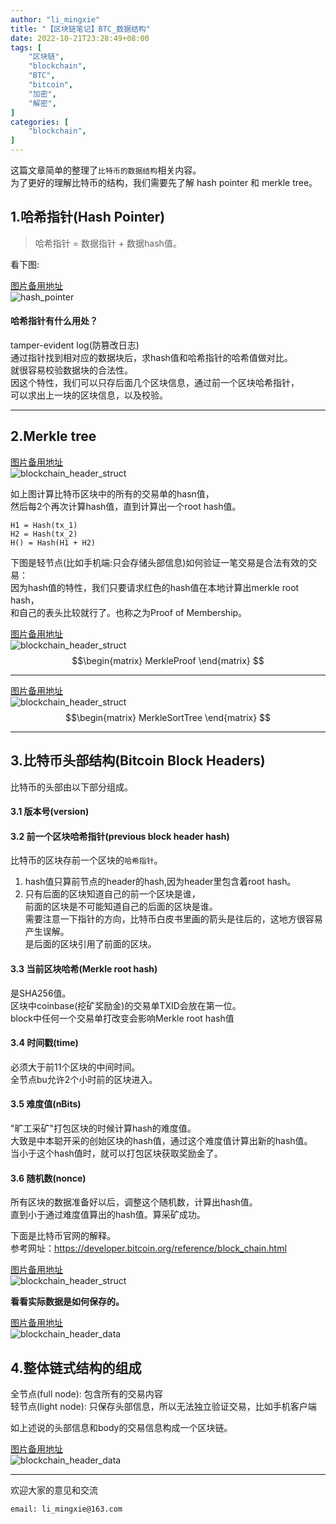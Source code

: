 ```yaml
---
author: "li_mingxie"
title: "【区块链笔记】BTC_数据结构"
date: 2022-10-21T23:28:49+08:00
tags: [
    "区块链",
    "blockchain",
    "BTC",
    "bitcoin",
    "加密",
    "解密",
]
categories: [
    "blockchain",
]
---
```


这篇文章简单的整理了`比特币的数据结构`相关内容。  <!--more-->  
为了更好的理解比特币的结构，我们需要先了解 hash pointer 和 merkle tree。  

## 1.哈希指针(Hash Pointer)

> 哈希指针 = 数据指针 + 数据hash值。  

看下图:  

[图片备用地址](https://limingxie.github.io/images/blockchain/hash_pointer.png)  
![hash_pointer](https://mingxie-blog.oss-cn-beijing.aliyuncs.com/image/blockchain/hash_pointer.png)

#### 哈希指针有什么用处？  

tamper-evident log(防篡改日志)  
通过指针找到相对应的数据块后，求hash值和哈希指针的哈希值做对比。  
就很容易校验数据块的合法性。  
因这个特性，我们可以只存后面几个区块信息，通过前一个区块哈希指针，  
可以求出上一块的区块信息，以及校验。  

----------------------------------------------

## 2.Merkle tree

[图片备用地址](https://limingxie.github.io/images/blockchain/merkle_tree_01.png)  
![blockchain_header_struct](https://mingxie-blog.oss-cn-beijing.aliyuncs.com/image/blockchain/merkle_tree_01.png)

如上图计算比特币区块中的所有的交易单的hasn值，  
然后每2个再次计算hash值，直到计算出一个root hash值。  

```
H1 = Hash(tx_1)
H2 = Hash(tx_2)
H() = Hash(H1 + H2)
```

下图是轻节点(比如手机端:只会存储头部信息)如何验证一笔交易是合法有效的交易：  
因为hash值的特性，我们只要请求红色的hash值在本地计算出merkle root hash，  
和自己的表头比较就行了。也称之为Proof of Membership。  

[图片备用地址](https://limingxie.github.io/images/blockchain/merkle_tree_02.png)  
![blockchain_header_struct](https://mingxie-blog.oss-cn-beijing.aliyuncs.com/image/blockchain/merkle_tree_02.png)
$$\begin{matrix}
MerkleProof
\end{matrix}
$$

----------------------------------------------

[图片备用地址](https://limingxie.github.io/images/blockchain/merkle_tree_03.png)  
![blockchain_header_struct](https://mingxie-blog.oss-cn-beijing.aliyuncs.com/image/blockchain/merkle_tree_03.png)
$$\begin{matrix}
MerkleSortTree
\end{matrix}
$$

----------------------------------------------

## 3.比特币头部结构(Bitcoin Block Headers)

比特币的头部由以下部分组成。  

#### 3.1 版本号(version)

#### 3.2 前一个区块哈希指针(previous block header hash)

比特币的区块存前一个区块的`哈希指针`。  

1. hash值只算前节点的header的hash,因为header里包含着root hash。  
2. 只有后面的区块知道自己的前一个区块是谁，  
    前面的区块是不可能知道自己的后面的区块是谁。  
    需要注意一下指针的方向，比特币白皮书里画的箭头是往后的，这地方很容易产生误解。  
    是后面的区块引用了前面的区块。  

#### 3.3 当前区块哈希(Merkle root hash)

是SHA256值。  
区块中coinbase(挖矿奖励金)的交易单TXID会放在第一位。  
block中任何一个交易单打改变会影响Merkle root hash值  

#### 3.4 时间戳(time)

必须大于前11个区块的中间时间。  
全节点bu允许2个小时前的区块进入。  

#### 3.5 难度值(nBits)

"旷工采矿"打包区块的时候计算hash的难度值。  
大致是中本聪开采的创始区块的hash值，通过这个难度值计算出新的hash值。  
当小于这个hash值时，就可以打包区块获取奖励金了。  

#### 3.6 随机数(nonce)

所有区块的数据准备好以后，调整这个随机数，计算出hash值。  
直到小于通过难度值算出的hash值。算采矿成功。  

下面是比特币官网的解释。  
参考网址：<https://developer.bitcoin.org/reference/block_chain.html>

[图片备用地址](https://limingxie.github.io/images/blockchain/blockchain_header_struct.png)  
![blockchain_header_struct](https://mingxie-blog.oss-cn-beijing.aliyuncs.com/image/blockchain/blockchain_header_struct.png)

**看看实际数据是如何保存的。**  

[图片备用地址](https://limingxie.github.io/images/blockchain/blockchain_header_data.png)  
![blockchain_header_data](https://mingxie-blog.oss-cn-beijing.aliyuncs.com/image/blockchain/blockchain_header_data.png)

## 4.整体链式结构的组成

全节点(full node): 包含所有的交易内容  
轻节点(light node): 只保存头部信息，所以无法独立验证交易，比如手机客户端  

如上述说的头部信息和body的交易信息构成一个区块链。  

[图片备用地址](https://limingxie.github.io/images/blockchain/blockchain_struct.png)  
![blockchain_header_data](https://mingxie-blog.oss-cn-beijing.aliyuncs.com/image/blockchain/blockchain_struct.png)

----------------------------------------------
欢迎大家的意见和交流

`email: li_mingxie@163.com`
